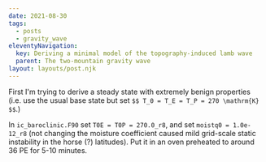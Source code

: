 ```yaml
---
date: 2021-08-30
tags:
  - posts
  - gravity_wave
eleventyNavigation:
  key: Deriving a minimal model of the topography-induced lamb wave
  parent: The two-mountain gravity wave
layout: layouts/post.njk
---
```



First I'm trying to derive a steady state with extremely benign properties (i.e. use the usual base state
but set `$$ T_0 = T_E = T_P = 270 \mathrm{K} $$`.)

In `ic_baroclinic.F90` set `T0E = T0P = 270.0_r8`, and set `moistq0 = 1.0e-12_r8` (not changing the moisture coefficient
caused mild grid-scale static instability in the horse (?) latitudes).
Put it in an oven preheated to around 36 PE for 5-10 minutes.

